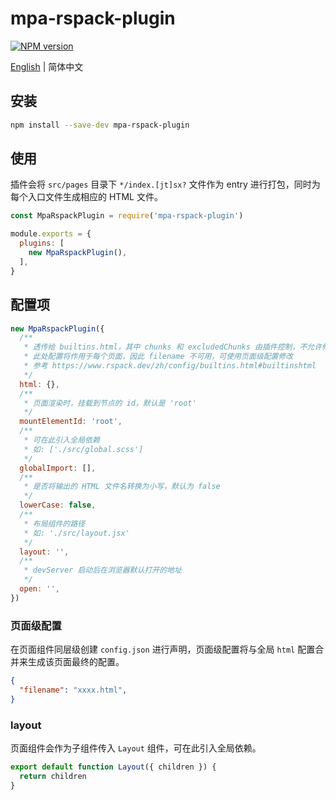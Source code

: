 # mpa-rspack-plugin

[![NPM version](https://img.shields.io/npm/v/mpa-rspack-plugin.svg?style=flat)](https://npmjs.org/package/mpa-rspack-plugin)

[English](./README.md) | 简体中文

## 安装

```bash
npm install --save-dev mpa-rspack-plugin
```

## 使用
插件会将 `src/pages` 目录下 `*/index.[jt]sx?` 文件作为 entry 进行打包，同时为每个入口文件生成相应的 HTML 文件。
```js
const MpaRspackPlugin = require('mpa-rspack-plugin')

module.exports = {
  plugins: [
    new MpaRspackPlugin(),
  ],
}
```

## 配置项

```js
new MpaRspackPlugin({
  /**
   * 透传给 builtins.html，其中 chunks 和 excludedChunks 由插件控制，不允许修改
   * 此处配置将作用于每个页面，因此 filename 不可用，可使用页面级配置修改
   * 参考 https://www.rspack.dev/zh/config/builtins.html#builtinshtml
   */
  html: {},
  /**
   * 页面渲染时，挂载到节点的 id，默认是 'root'
   */
  mountElementId: 'root',
  /**
   * 可在此引入全局依赖
   * 如: ['./src/global.scss']
   */
  globalImport: [],
  /**
   * 是否将输出的 HTML 文件名转换为小写，默认为 false
   */
  lowerCase: false,
  /**
   * 布局组件的路径
   * 如: './src/layout.jsx'
   */
  layout: '',
  /**
   * devServer 启动后在浏览器默认打开的地址
   */
  open: '',
})
```
### 页面级配置
在页面组件同层级创建 `config.json` 进行声明，页面级配置将与全局 `html` 配置合并来生成该页面最终的配置。
```json
{
  "filename": "xxxx.html",
}
```
### layout
页面组件会作为子组件传入 `Layout` 组件，可在此引入全局依赖。
```js
export default function Layout({ children }) {
  return children
}
```